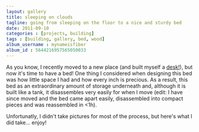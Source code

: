 ```yaml
---
layout: gallery
title: sleeping on clouds
tagline: going from sleeping on the floor to a nice and sturdy bed
date: 2011-09-10
categories : [projects, building]
tags : [building, gallery, bed, wood]
album_username : mynameisfiber
album_id : 5644216957565050033
---
```


As you know, I recently moved to a new place (and built myself a
[desk!](/projects/building/2011/09/10/desk-building/)), but now it's time to
have a bed!  One thing I considered when designing this bed was how little
space I had and how every inch is precious.  As a result, this bed as an
extraordinary amount of storage underneath and, although it is built like a
tank, it disassembles very easily for when I move (edit: I have since moved and
the bed came apart easily, disassembled into compact pieces and was reassembled
in <1h).

Unfortunatly, I didn't take pictures for most of the process, but here's what I
did take... enjoy!
